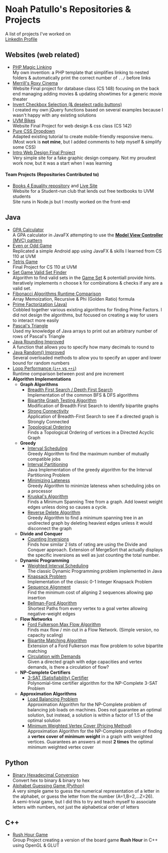 # Noah Patullo's Repositories & Projects
A list of projects I've worked on  
[LinkedIn Profile](https://www.linkedin.com/in/NoahPatullo)

## Websites (web related)
- [PHP Magic Linking](https://github.com/SleekPanther/php-magic-linking)  
My own invention: a PHP template that simplifies linking to nested folders & automatically print the correct number of `../` before links
- [Merrill's Roxy Cinema](https://github.com/SleekPanther/roxy)  
Website Final project for database class (CS 148) focusing on the back end managing adding movies & updating showtimes for a generic movie theater
- [Invert Checkbox Selection (& deselect radio buttons)](https://github.com/SleekPanther/checkbox-toggle-selection)  
I created my own jQuery functions based on several examples because I wasn't happy with any existing solutions
- [UVM Bikes](https://github.com/SleekPanther/uvmbikes)  
Website Final Project for web design & css class (CS 142)
- [Pure CSS Dropdown](https://github.com/SleekPanther/css-dropdown)  
Adapted existing tutorial to create mobile-friendly responsive menu. (Most work is **not mine**, but I added comments to help myself & simplify some CSS)
- [Intro Web Design Final Project](https://github.com/SleekPanther/assignment5.0)  
Very simple site for a fake graphic design company. Not my proudest work now, but it was a start when I was learning

#### Team Projects (Repositories Contributed to)
- [Books 4 Equality repository](https://github.com/books4equality/books4equality) and [Live Site](http://www.books4equality.com/)  
Website for a Student-run club that lends out free textbooks to UVM students  
Site runs in Node.js but I mostly worked on the front-end

## Java
- [GPA Calculator](https://github.com/SleekPanther/gpa-calculator)  
A GPA calculator in JavaFX attempting to use the [**Model View Controller** (MVC) pattern](https://en.wikipedia.org/wiki/Model%E2%80%93view%E2%80%93controller)
- [Even or Odd Game](https://github.com/SleekPanther/even-odd-game)  
Replicated a simple Android app using JavaFX & skills I learned from CS 110 at UVM
- [Tetris Game](https://github.com/SleekPanther/tetris-java)  
Final Project for CS 110 at UVM
- [Set Game Valid Set Finder](https://github.com/SleekPanther/set-game)  
Algorithm to find valid sets in the [Game Set](https://en.wikipedia.org/wiki/Set_(game)) & potentiall provide hints. Iteratively implements n choose k for combinations & checks if any are a valid set.
- [Fibonacci Algorithms Runtime Comparison](https://github.com/SleekPanther/fibonacci-algorithms-comparison)  
Array Memoization, Recursive & Phi (Golden Ratio) formula
- [Prime Factorization (Java)](https://github.com/SleekPanther/prime-factor-java)  
Cobbled together various existing algorithms for finding Prime Factors. I did not design the algorithms, but focused on creating a way for users to interact more easily
- [Pascal's Triangle](https://github.com/SleekPanther/pascal)  
Used my knowledge of Java arrays to print out an arbitrary number of rows of Pascal's Triangle
- [Java Rounding Improved](https://github.com/SleekPanther/java-math-improved-round)  
A function that allows you to specify how many decimals to round to
- [Java Random() Improved](https://github.com/SleekPanther/java-math-improved-random)  
Several overloaded methods to allow you to specify an upper and lower bound for random numbers
- [Loop Performance (`i++` vs `++i`)](https://github.com/SleekPanther/loop-performance)  
Runtime comparison between post and pre increment
- **Algorithm Implementations**
  - **Graph Algorithms**
    - [Breadth First Search / Depth First Search](https://github.com/SleekPanther/breadth-first-search-depth-first-search-graphs)  
    Implementation of the common BFS & DFS algorithms
    - [Bipartite Graph Testing Algorithm](https://github.com/SleekPanther/bipartite-testing)  
    Modification of Breadth First Search to identify bipartite graphs
    - [Strong Connectivity](https://github.com/SleekPanther/graph-strong-connectivity)  
    Application of Breadth-First Search to see if a directed graph is Strongly Connected
    - [Topological Ordering](https://github.com/SleekPanther/topological-ordering)  
    Finds a Topological Ordering of vertices in a Directed Acyclic Graph
  - **Greedy**
    - [Interval Scheduling](https://github.com/SleekPanther/interval-scheduling)  
    Greedy Algorithm to find the maximum number of mutually compatible jobs
    - [Interval Partitioning](https://github.com/SleekPanther/interval-partitioning-greedy-algorithm)  
    Java Implementation of the greedy algorithm for the Interval Partitioning Problem
    - [Minimizing Lateness](https://github.com/SleekPanther/minimize-lateness)  
    Greedy Algorithm to minimize lateness when scheduling jobs on a processor
    - [Kruskal's Algorithm](https://github.com/SleekPanther/kruskals-algorithm-minimum-spanning-tree-mst)  
    Finds a Minimum Spanning Tree from a graph. Add lowest weight edges unless doing so causes a cycle.
    - [Reverse Delete Algorithm](https://github.com/SleekPanther/reverse-delete-algorithm)  
    Greedy Algorithm to find a minimum spanning tree in an undirected graph by deleting heaviest edges unless it would disconnect the graph
  - **Divide and Conquer**
    - [Counting Inversions](https://github.com/SleekPanther/counting-inversions)  
    Finds how similar 2 lists of rating are using the Divide and Conquer approach. Extension of MergeSort that actually displays the specific inversions as well as just counting the total number.
  - **Dynamic Programming**
    - [Weighted Interval Scheduling](https://github.com/SleekPanther/weighted-interval-scheduling)  
    The classic Dynamic Programming problem implemented in Java
    - [Knapsack Problem](https://github.com/SleekPanther/knapsack-problem)  
    Implementation of the classic 0-1 Integer Knapsack Problem
    - [Sequence Alignment](https://github.com/SleekPanther/sequence-alignment)  
    Find the minimum cost of aligning 2 sequences allowing gap insertion
    - [Bellman-Ford Algorithm](https://github.com/SleekPanther/bellman-ford)  
    Shortest Paths from every vertex to a goal vertex allowing negative-weight edges
  - **Flow Networks**
    - [Ford Fulkerson Max Flow Algorithm](https://github.com/SleekPanther/ford-fulkerson)  
    Finds max flow / min cut in a Flow Network. (Simple version, no capacity scaling)
    - [Bipartite Matching Algorithm](https://github.com/SleekPanther/bipartite-matching)  
    Extension of a Ford Fulkerson max flow problem to solve bipartite matching
    - [Circulation with Demands](https://github.com/SleekPanther/circulation-with-demands-network-flow)  
    Given a directed graph with edge capacities and vertex demands, is there a circulation of flow?
  - **NP-Complete Certifiers**
    - [3-SAT (Satisfiability) Certifier](https://github.com/SleekPanther/3-sat-certifier)  
    Polynomial-time certifier algorithm for the NP-Complete 3-SAT Problem
  - **Approximation Algorithms**
    - [Load Balancing Problem](https://github.com/SleekPanther/load-balancing-problem-approximation-algorithm)  
    Approximation Algorithm for the NP-Complete problem of balancing job loads on machines. Does not guarantee an optimal solution, but instead, a solution is within a factor of 1.5 of the optimal solution
    - [Minimum Weighted Vertex Cover (Pricing Method)](https://github.com/SleekPanther/minimum-weighted-vertex-cover-approximation-algorithm)  
    Approximation Algorithm for the NP-Complete problem of finding a **vertex cover of minimum weight** in a graph with weighted vertices. Guarantees an answers at most **2 times** the optimal minimum weighted vertex cover

## Python
- [Binary Hexadecimal Conversion](https://github.com/SleekPanther/binary-hexadecimal-conversion)  
Convert hex to binary & binary to hex
- [Alphabet Guessing Game (Python)](https://github.com/SleekPanther/alphabet-guessing-game)  
A very simple game to guess the numerical representation of a letter in the alphabet, or guess the letter from the number (A=1,B=2,...Z=26).  
A semi-trivial game, but I did this to try and teach myself to associate letters with numbers, not just the alphabetical order of letters

## C++
-  [Rush Hour Game](https://github.com/SleekPanther/rush-hour-game)  
Group Project creating a version of the board game **Rush Hour** in C++ using OpenGL & GLUT
